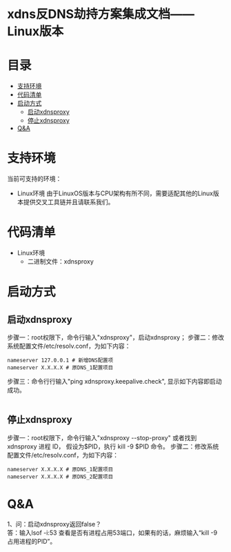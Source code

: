 # xdns反DNS劫持方案集成文档——Linux版本

# 目录
* [支持环境](#支持环境)
* [代码清单](#代码清单)
* [启动方式](#启动方式)
   * [启动xdnsproxy](#启动xdnsproxy)
   * [停止xdnsproxy](#停止xdnsproxy)
* [Q&A](#Q&A)

# 支持环境
当前可支持的环境：
* Linux环境
   由于LinuxOS版本与CPU架构有所不同，需要适配其他的Linux版本提供交叉工具链并且请联系我们。

# 代码清单
* Linux环境
    * 二进制文件：xdnsproxy
    
# 启动方式
## 启动xdnsproxy
步骤一：root权限下，命令行输入"xdnsproxy"，启动xdnsproxy；
步骤二：修改系统配置文件/etc/resolv.conf，为如下内容：
   ```
   nameserver 127.0.0.1 # 新增DNS配置项
   nameserver X.X.X.X # 原DNS_1配置项目
   ```
步骤三：命令行行输入"ping xdnsproxy.keepalive.check", 显示如下内容即启动成功。
  ```
  ```
   
   
## 停止xdnsproxy
步骤一：root权限下，命令行输入"xdnsproxy --stop-proxy" 或者找到xdnsproxy 进程 ID， 假设为$PID，执行 kill -9 $PID 命令。
步骤二：修改系统配置文件/etc/resolv.conf，为如下内容：
   ```
   nameserver X.X.X.X # 原DNS_1配置项目
   nameserver X.X.X.X # 原DNS_2配置项目
   ```
   
# Q&A
   1、问：启动xdnsproxy返回false？  
   答：输入lsof -i:53 查看是否有进程占用53端口，如果有的话，麻烦输入“kill -9 占用进程的PID”。

